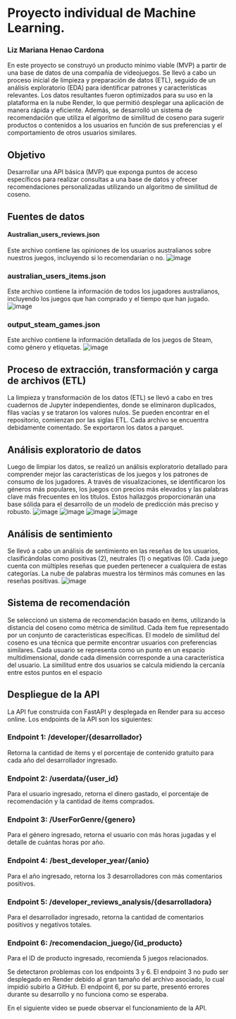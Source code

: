 # Proyecto individual de Machine Learning.
### Liz Mariana Henao Cardona
En este proyecto se construyó un producto mínimo viable (MVP) a partir de una base de datos de una compañía de videojuegos. Se llevó a cabo un proceso inicial de limpieza y preparación de datos (ETL), seguido de un análisis exploratorio (EDA) para identificar patrones y características relevantes. Los datos resultantes fueron optimizados para su uso en la plataforma en la nube Render, lo que permitió desplegar una aplicación de manera rápida y eficiente. Además, se desarrolló un sistema de recomendación que utiliza el algoritmo de similitud de coseno para sugerir productos o contenidos a los usuarios en función de sus preferencias y el comportamiento de otros usuarios similares.
## Objetivo
Desarrollar una API básica (MVP) que exponga puntos de acceso específicos para realizar consultas a una base de datos y ofrecer recomendaciones personalizadas utilizando un algoritmo de similitud de coseno.
## Fuentes de datos
#### Australian_users_reviews.json
Este archivo contiene las opiniones de los usuarios australianos sobre nuestros juegos, incluyendo si lo recomendarían o no.
![image](https://github.com/user-attachments/assets/77de9efa-5d1c-4e50-a44c-68a8d26388d3)
### australian_users_items.json
Este archivo contiene la información de todos los jugadores australianos, incluyendo los juegos que han comprado y el tiempo que han jugado.
![image](https://github.com/user-attachments/assets/ec2301a2-2b5c-409a-843c-8f68bb45ece6)
### output_steam_games.json
Este archivo contiene la información detallada de los juegos de Steam, como género y etiquetas.
![image](https://github.com/user-attachments/assets/808b9221-5084-495a-9372-ca28fbd25316)
## Proceso de extracción, transformación y carga de archivos (ETL)
La limpieza y transformación de los datos (ETL) se llevó a cabo en tres cuadernos de Jupyter independientes, donde se eliminaron duplicados, filas vacías y se trataron los valores nulos.
Se pueden encontrar en el repositorio, comienzan por las siglas ETL. Cada archivo se encuentra debidamente comentado. Se exportaron los datos a parquet.
## Análisis exploratorio de datos
Luego de limpiar los datos, se realizó un análisis exploratorio detallado para comprender mejor las características de los juegos y los patrones de consumo de los jugadores. A través de visualizaciones, se identificaron los géneros más populares, los juegos con precios más elevados y las palabras clave más frecuentes en los títulos. Estos hallazgos proporcionarán una base sólida para el desarrollo de un modelo de predicción más preciso y robusto.
![image](https://github.com/user-attachments/assets/556cad84-a868-4c71-a223-2d9751d5e465)
![image](https://github.com/user-attachments/assets/532918e2-f0c8-4e30-9f06-39cfe54b2404)
![image](https://github.com/user-attachments/assets/a71ed777-0a39-4b9e-a2f5-e7eb017f4f2e)
![image](https://github.com/user-attachments/assets/12827701-f47c-44cf-904e-a2cb1f68d1f2)
## Análisis de sentimiento
Se llevó a cabo un análisis de sentimiento en las reseñas de los usuarios, clasificándolas como positivas (2), neutrales (1) o negativas (0). Cada juego cuenta con múltiples reseñas que pueden pertenecer a cualquiera de estas categorías. La nube de palabras muestra los términos más comunes en las reseñas positivas.
![image](https://github.com/user-attachments/assets/66d49de3-453f-4e78-8f41-8ee946d60da6)
## Sistema de recomendación
Se seleccionó un sistema de recomendación basado en ítems, utilizando la distancia del coseno como métrica de similitud. Cada ítem fue representado por un conjunto de características específicas. El modelo de similitud del coseno es una técnica que permite encontrar usuarios con preferencias similares. Cada usuario se representa como un punto en un espacio multidimensional, donde cada dimensión corresponde a una característica del usuario. La similitud entre dos usuarios se calcula midiendo la cercanía entre estos puntos en el espacio
## Despliegue de la API
La API fue construida con FastAPI y desplegada en Render para su acceso online.
Los endpoints de la API son los siguientes:
### Endpoint 1: /developer/{desarrollador}
Retorna la cantidad de ítems y el porcentaje de contenido gratuito para cada año del desarrollador ingresado.
### Endpoint 2: /userdata/{user_id}
Para el usuario ingresado, retorna el dinero gastado, el porcentaje de recomendación y la cantidad de ítems comprados.
### Endpoint 3: /UserForGenre/{genero}
Para el género ingresado, retorna el usuario con más horas jugadas y el detalle de cuántas horas por año.
### Endpoint 4: /best_developer_year/{anio}
Para el año ingresado, retorna los 3 desarrolladores con más comentarios positivos.
### Endpoint 5: /developer_reviews_analysis/{desarrolladora}
Para el desarrollador ingresado, retorna la cantidad de comentarios positivos y negativos totales.
### Endpoint 6: /recomendacion_juego/{id_producto}
Para el ID de producto ingresado, recomienda 5 juegos relacionados.

Se detectaron problemas con los endpoints 3 y 6. El endpoint 3 no pudo ser desplegado en Render debido al gran tamaño del archivo asociado, lo cual impidió subirlo a GitHub. El endpoint 6, por su parte, presentó errores durante su desarrollo y no funciona como se esperaba.

En el siguiente video se puede observar el funcionamiento de la API.



